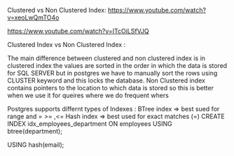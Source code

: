 Clustered vs Non Clustered Index:
https://www.youtube.com/watch?v=xeoLwQmTO4o

https://www.youtube.com/watch?v=ITcOiLSfVJQ

Clustered Index vs Non Clustered Index :

The main difference between clustered and non clustered index is in clustered index the values are sorted in the order in which the data is stored for SQL SERVER but in postgres we have to manually sort the 
rows using CLUSTER keyword and this locks the database.
Non Clustered index contains pointers to the location to which data is stored so this is better when we use it for queires where we do frequent whers

Postgres supports differnt types of Indexes :
BTree index => best sued for range and = >= ,<=
Hash index => best used for exact matches (=)
CREATE INDEX idx_employees_department ON employees USING btree(department);

USING hash(email);
